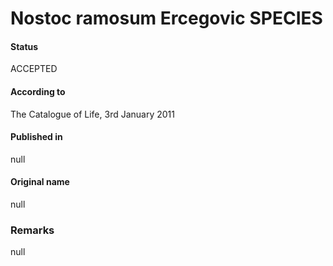 # Nostoc ramosum Ercegovic SPECIES

#### Status
ACCEPTED

#### According to
The Catalogue of Life, 3rd January 2011

#### Published in
null

#### Original name
null

### Remarks
null